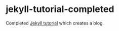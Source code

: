 # jekyll-tutorial-completed

Completed [Jekyll tutorial](https://jekyllrb.com/docs/step-by-step/01-setup/) which creates a blog.
